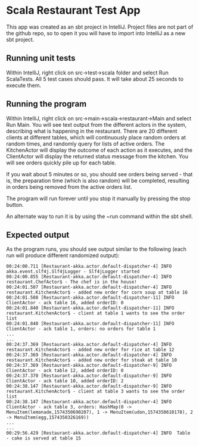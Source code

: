 # Scala Restaurant Test App

This app was created as an sbt project in IntelliJ. Project files are not part of the github repo, so to open it you will have to import into IntelliJ as a new sbt project.

## Running unit tests

Within IntelliJ, right click on src->test->scala folder and select Run ScalaTests. All 5 test cases should pass. It will take about 25 seconds to execute them.

## Running the program

Within IntelliJ, right click on src->main->scala->restaurant->Main and select Run Main. You will see text output from the different actors in the system, describing what is happening in the restaurant. There are 20 different clients at different tables, which will continuously place random orders at random times, and randomly query for lists of active orders. The KitchenActor will display the outcome of each action as it executes, and the ClientActor will display the returned status message from the kitchen. You will see orders quickly pile up for each table.

If you wait about 5 minutes or so, you should see orders being served - that is, the preparation time (which is also random) will be completed, resulting in orders being removed from the active orders list.

The program will run forever until you stop it manually by pressing the stop button.

An alternate way to run it is by using the ~run command within the sbt shell.

## Expected output

As the program runs, you should see output similar to the following (each run will produce different randomized output):

```
00:24:00.711 [Restaurant-akka.actor.default-dispatcher-4] INFO  akka.event.slf4j.Slf4jLogger - Slf4jLogger started
00:24:00.855 [Restaurant-akka.actor.default-dispatcher-4] INFO  restaurant.ChefActor$ - The chef is in the house!
00:24:01.507 [Restaurant-akka.actor.default-dispatcher-4] INFO  restaurant.KitchenActor$ - added new order for corn soup at table 16
00:24:01.508 [Restaurant-akka.actor.default-dispatcher-11] INFO  ClientActor - ack table 16, added orderID: 0
00:24:01.840 [Restaurant-akka.actor.default-dispatcher-11] INFO  restaurant.KitchenActor$ - client at table 1 wants to see the order list
00:24:01.840 [Restaurant-akka.actor.default-dispatcher-11] INFO  ClientActor - ack table 1, orders: no orders for table 1
...
...
00:24:37.369 [Restaurant-akka.actor.default-dispatcher-4] INFO  restaurant.KitchenActor$ - added new order for rice at table 12
00:24:37.369 [Restaurant-akka.actor.default-dispatcher-4] INFO  restaurant.KitchenActor$ - added new order for steak at table 10
00:24:37.369 [Restaurant-akka.actor.default-dispatcher-9] INFO  ClientActor - ack table 12, added orderID: 0
00:24:37.370 [Restaurant-akka.actor.default-dispatcher-9] INFO  ClientActor - ack table 10, added orderID: 2
00:24:38.147 [Restaurant-akka.actor.default-dispatcher-9] INFO  restaurant.KitchenActor$ - client at table 3 wants to see the order list
00:24:38.147 [Restaurant-akka.actor.default-dispatcher-4] INFO  ClientActor - ack table 3, orders: HashMap(0 -> MenuItem(lemonade,1574350690207), 1 -> MenuItem(udon,1574350610178), 2 -> MenuItem(egg,1574350326169))
...
...
00:29:56.429 [Restaurant-akka.actor.default-dispatcher-4] INFO  Table - cake is served at table 15
```
